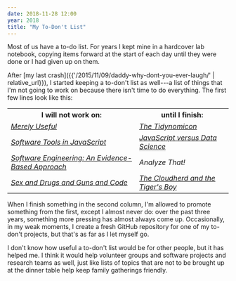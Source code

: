```yaml
---
date: 2018-11-28 12:00
year: 2018
title: "My To-Don't List"
---
```


Most of us have a to-do list.
For years I kept mine in a hardcover lab notebook,
copying items forward at the start of each day until they were done or I had given up on them.

After [my last crash]({{'/2015/11/09/daddy-why-dont-you-ever-laugh/' | relative_url}}),
I started keeping a to-don't list as well---a list of things
that I'm not going to work on because there isn't time to do everything.
The first few lines look like this:

<table>
  <tr>
    <th>I will not work on:</th>
    <th>until I finish:</th>
  </tr>
  <tr>
    <td><em><a href="https://merely-useful.github.io/en/">Merely Useful</a></em></td>
    <td><em><a href="https://gvwilson.github.io/tidynomicon/">The Tidynomicon</a></em></td>
  </tr>
  <tr>
    <td><em><a href="https://github.com/software-tools-in-javascript/software-tools-in-javascript">Software Tools in JavaScript</a></em></td>
    <td><em><a href="https://software-tools-in-javascript.github.io/js-vs-ds/">JavaScript versus Data Science</a></em></td>
  </tr>
  <tr>
    <td><em><a href="{{'/ideas/' | relative_url}}">Software Engineering: An Evidence-Based Approach</a></em></td>
    <td><em>Analyze That!</em></td>
  </tr>
  <tr>
    <td><em><a href="{{'/ideas/' | relative_url}}">Sex and Drugs and Guns and Code</a></em></td>
    <td><em><a href="http://sensibleadventures.com/cloudherd-tigers-boy/">The Cloudherd and the Tiger's Boy</a></em></td>
  </tr>
</table>

When I finish something in the second column,
I'm allowed to promote something from the first,
except I almost never do:
over the past three years,
something more pressing has almost always come up.
Occasionally,
in my weak moments,
I create a fresh GitHub repository for one of my to-don't projects,
but that's as far as I let myself go.

I don't know how useful a to-don't list would be for other people,
but it has helped me.
I think it would help volunteer groups and software projects and research teams as well,
just like lists of topics that are not to be brought up at the dinner table
help keep family gatherings friendly.
